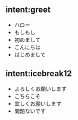 ## intent:greet
- ハロー
- もしもし
- 初めまして
- こんにちは
- はじめまして

## intent:icebreak12
- よろしくお願いします
- こちらこそ
- 宜しくお願いします
- 問題ないです

